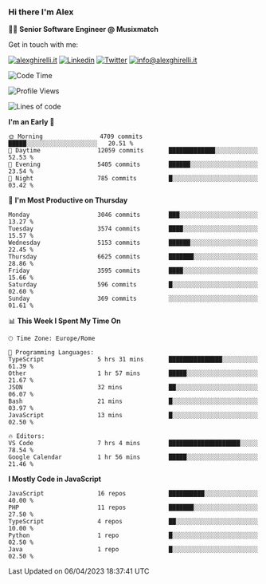 ### Hi there I'm Alex

👨‍💻 __Senior Software Engineer @ Musixmatch__

Get in touch with me:

[![alexghirelli.it](https://img.shields.io/static/v1?label=alexghirelli.it&message=%20&color=red&logo=&style=flat-square&logoColor=white)](https://www.alexghirelli.it/)
[![Linkedin](https://img.shields.io/static/v1?label=Linkedin&message=%20&color=blue&logo=Linkedin&style=flat-square&logoColor=white)](https://linkedin.com/in/alexghirelli)
[![Twitter](https://img.shields.io/static/v1?label=Twitter&message=%20&color=blue&logo=Twitter&style=flat-square&logoColor=white)](https://twitter.com/alexGhirelli)
[![info@alexghirelli.it](https://img.shields.io/static/v1?label=info@alexghirelli.it&message=%20&color=red&logo=gmail&style=flat-square&logoColor=white)](mailto:info@alexghirelli.it)

<!--START_SECTION:waka-->
![Code Time](http://img.shields.io/badge/Code%20Time-7%2C399%20hrs%209%20mins-blue)

![Profile Views](http://img.shields.io/badge/Profile%20Views-0-blue)

![Lines of code](https://img.shields.io/badge/From%20Hello%20World%20I%27ve%20Written-32.7%20million%20lines%20of%20code-blue)

**I'm an Early 🐤** 

```text
🌞 Morning                4709 commits        █████░░░░░░░░░░░░░░░░░░░░   20.51 % 
🌆 Daytime                12059 commits       █████████████░░░░░░░░░░░░   52.53 % 
🌃 Evening                5405 commits        ██████░░░░░░░░░░░░░░░░░░░   23.54 % 
🌙 Night                  785 commits         █░░░░░░░░░░░░░░░░░░░░░░░░   03.42 % 
```
📅 **I'm Most Productive on Thursday** 

```text
Monday                   3046 commits        ███░░░░░░░░░░░░░░░░░░░░░░   13.27 % 
Tuesday                  3574 commits        ████░░░░░░░░░░░░░░░░░░░░░   15.57 % 
Wednesday                5153 commits        ██████░░░░░░░░░░░░░░░░░░░   22.45 % 
Thursday                 6625 commits        ███████░░░░░░░░░░░░░░░░░░   28.86 % 
Friday                   3595 commits        ████░░░░░░░░░░░░░░░░░░░░░   15.66 % 
Saturday                 596 commits         █░░░░░░░░░░░░░░░░░░░░░░░░   02.60 % 
Sunday                   369 commits         ░░░░░░░░░░░░░░░░░░░░░░░░░   01.61 % 
```


📊 **This Week I Spent My Time On** 

```text
🕑︎ Time Zone: Europe/Rome

💬 Programming Languages: 
TypeScript               5 hrs 31 mins       ███████████████░░░░░░░░░░   61.39 % 
Other                    1 hr 57 mins        █████░░░░░░░░░░░░░░░░░░░░   21.67 % 
JSON                     32 mins             ██░░░░░░░░░░░░░░░░░░░░░░░   06.07 % 
Bash                     21 mins             █░░░░░░░░░░░░░░░░░░░░░░░░   03.97 % 
JavaScript               13 mins             █░░░░░░░░░░░░░░░░░░░░░░░░   02.50 % 

🔥 Editors: 
VS Code                  7 hrs 4 mins        ████████████████████░░░░░   78.54 % 
Google Calendar          1 hr 56 mins        █████░░░░░░░░░░░░░░░░░░░░   21.46 % 
```

**I Mostly Code in JavaScript** 

```text
JavaScript               16 repos            ██████████░░░░░░░░░░░░░░░   40.00 % 
PHP                      11 repos            ███████░░░░░░░░░░░░░░░░░░   27.50 % 
TypeScript               4 repos             ██░░░░░░░░░░░░░░░░░░░░░░░   10.00 % 
Python                   1 repo              █░░░░░░░░░░░░░░░░░░░░░░░░   02.50 % 
Java                     1 repo              █░░░░░░░░░░░░░░░░░░░░░░░░   02.50 % 
```




 Last Updated on 06/04/2023 18:37:41 UTC
<!--END_SECTION:waka-->

